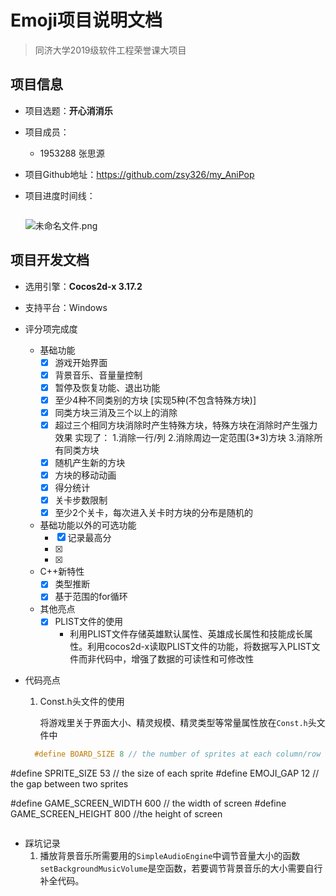 # Emoji项目说明文档

> 同济大学2019级软件工程荣誉课大项目

## 项目信息

- 项目选题：**开心消消乐**

- 项目成员：

  - 1953288  张思源

- 项目Github地址：<https://github.com/zsy326/my_AniPop>

- 项目进度时间线：

  ![]()

  ![未命名文件.png](https://i.loli.net/2019/07/01/5d19d162d561167050.png)

## 项目开发文档

- 选用引擎：**Cocos2d-x 3.17.2**

- 支持平台：Windows

- 评分项完成度

  - 基础功能
    - [x] 游戏开始界面
    - [x] 背景音乐、音量量控制
    - [x] 暂停及恢复功能、退出功能
    - [x] 至少4种不同类别的方块 [实现5种(不包含特殊方块)]
    - [x] 同类方块三消及三个以上的消除
    - [x] 超过三个相同方块消除时产生特殊方块，特殊方块在消除时产生强力效果
      实现了：
        1.消除一行/列
        2.消除周边一定范围(3*3)方块
        3.消除所有同类方块
    - [x] 随机产生新的方块
    - [x] 方块的移动动画
    - [x] 得分统计
    - [x] 关卡步数限制
    - [x] 至少2个关卡，每次进入关卡时方块的分布是随机的
  
  - 基础功能以外的可选功能 
    - [x] 记录最高分
    - [x] 
    - [x] 
  - C++新特性
    - [x] 类型推断
    - [x] 基于范围的for循环
  - 其他亮点
    - [x] PLIST文件的使用
      - 利用PLIST文件存储英雄默认属性、英雄成长属性和技能成长属性。利用cocos2d-x读取PLIST文件的功能，将数据写入PLIST文件而非代码中，增强了数据的可读性和可修改性
   
- 代码亮点

  1. Const.h头文件的使用

     将游戏里关于界面大小、精灵规模、精灵类型等常量属性放在`Const.h`头文件中

  ```c++
    #define BOARD_SIZE 8 // the number of sprites at each column/row
#define SPRITE_SIZE 53 // the size of each sprite
#define EMOJI_GAP 12 // the gap between two sprites

#define GAME_SCREEN_WIDTH 600 // the width of screen
#define GAME_SCREEN_HEIGHT 800 //the height of screen
  ```

  ```

- 踩坑记录
  1. 播放背景音乐所需要用的`SimpleAudioEngine`中调节音量大小的函数` setBackgroundMusicVolume`是空函数，若要调节背景音乐的大小需要自行补全代码。

